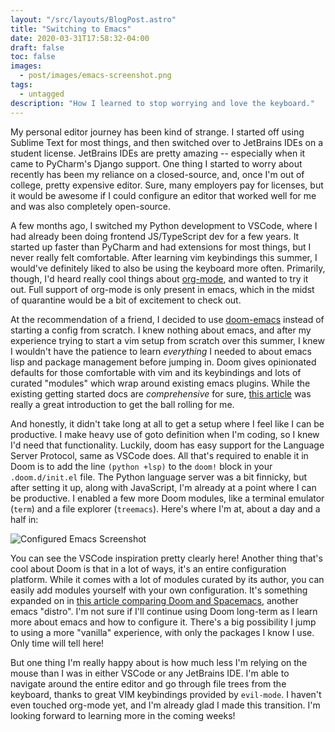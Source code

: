 ```yaml
---
layout: "/src/layouts/BlogPost.astro"
title: "Switching to Emacs"
date: 2020-03-31T17:58:32-04:00
draft: false
toc: false
images:
  - post/images/emacs-screenshot.png
tags:
  - untagged
description: "How I learned to stop worrying and love the keyboard."
---
```


My personal editor journey has been kind of strange. I started off using Sublime
Text for most things, and then switched over to JetBrains IDEs on a student
license. JetBrains IDEs are pretty amazing -- especially when it came to PyCharm's
Django support. One thing I started to worry about recently has been my reliance
on a closed-source, and, once I'm out of college, pretty expensive editor. Sure,
many employers pay for licenses, but it would be awesome if I could configure
an editor that worked well for me and was also completely open-source.

A few months ago, I switched my Python development to VSCode, where I had
already been doing frontend JS/TypeScript dev for a few years. It started up
faster than PyCharm and had extensions for most things, but I never really felt comfortable.
After learning vim keybindings this summer, I would've definitely liked to also
be using the keyboard more often. Primarily, though, I'd heard really cool
things about [org-mode](https://orgmode.org/), and wanted to try it out.
Full support of org-mode is only present in emacs, which in the midst
of quarantine would be a bit of excitement to check out.

At the recommendation of a friend, I decided to use
[doom-emacs](https://github.com/hlissner/doom-emacs) instead of starting a
config from scratch. I knew nothing about emacs, and after my experience trying
to start a vim setup from scratch over this summer, I knew I wouldn't have the
patience to learn _everything_ I needed to about emacs lisp and package
management before jumping in. Doom gives opinionated defaults for those
comfortable with vim and its keybindings and lots of curated "modules" which
wrap around existing emacs plugins. While the existing getting started docs are
_comprehensive_ for sure, [this
article](https://medium.com/urbint-engineering/emacs-doom-for-newbies-1f8038604e3b)
was really a great introduction to get the ball rolling for me.

And honestly, it didn't take long at all to get a setup where I feel like I can
be productive. I make heavy use of goto definition when I'm coding, so I knew
I'd need that functionality. Luckily, doom has easy support for the Language
Server Protocol, same as VSCode does. All that's required to enable it in Doom
is to add the line `(python +lsp)` to the `doom!` block in your
`.doom.d/init.el` file. The Python language server was a bit finnicky, but after
setting it up, along with JavaScript, I'm already at a point where I can be
productive. I enabled a few more Doom modules, like a terminal emulator
(`term`) and a file explorer (`treemacs`). Here's where I'm at, about a day and
a half in:

![Configured Emacs Screenshot](/blog/images/emacs-screenshot.png)

You can see the VSCode inspiration pretty clearly here! Another thing that's
cool about Doom is that in a lot of ways, it's an entire configuration platform.
While it comes with a lot of modules curated by its author, you can easily add
modules yourself with your own configuration. It's something expanded on in
[this article comparing Doom and
Spacemacs](https://yiming.dev/blog/2018/01/22/compare-doom-emacs-spacemacs-vanilla-emacs/),
another emacs "distro". I'm not sure if I'll continue using Doom long-term as I
learn more about emacs and how to configure it. There's a big possibility I jump
to using a more "vanilla" experience, with only the packages I know I use. Only
time will tell here!

But one thing I'm really happy about is how much less I'm relying on the mouse
than I was in either VSCode or any JetBrains IDE. I'm able to navigate around
the entire editor and go through file trees from the keyboard, thanks to great
VIM keybindings provided by `evil-mode`. I haven't even touched org-mode yet,
and I'm already glad I made this transition. I'm looking forward to learning
more in the coming weeks!

